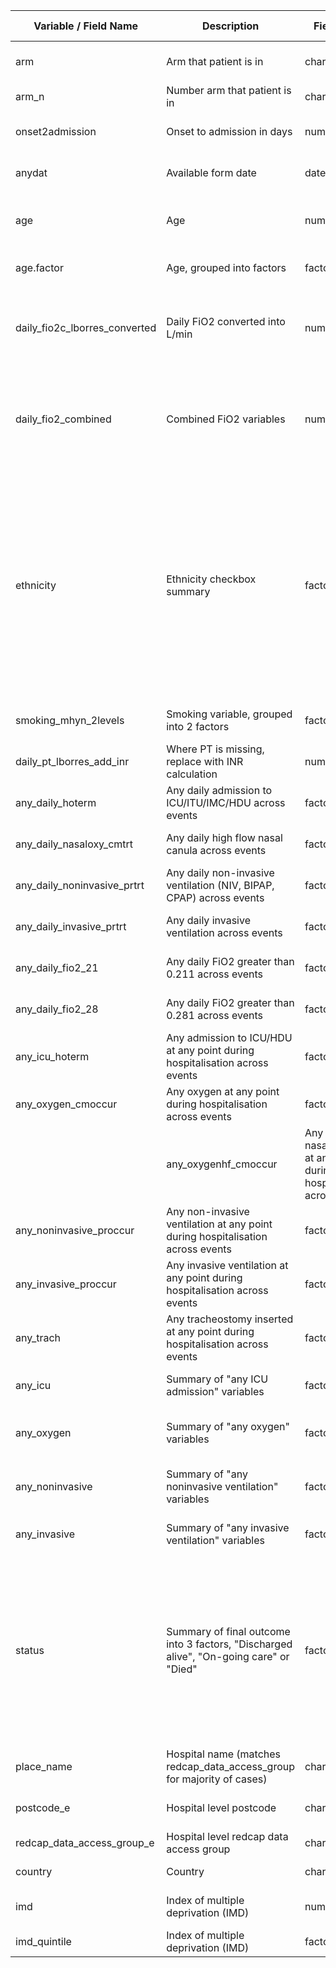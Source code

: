 | Variable / Field Name            | Description                                                                            | Field Type | Field Label               | Choices or Calculations                                                                                                                                                                                                                                                                                                                                                                            |
| -------------------------------- | -------------------------------------------------------------------------------------- | ---------- | ------------------------- | -------------------------------------------------------------------------------------------------------------------------------------------------------------------------------------------------------------------------------------------------------------------------------------------------------------------------------------------------------------------------------------------------- |
| arm                              | Arm that patient is in                                                                 | character  |                           | Arm 1 ; Arm 2 ; Arm 3 \[str\_extract(redcap\_event\_name, "Arm \\\\d")\]                                                                                                                                                                                                                                                                                                                           |
| arm\_n                           | Number arm that patient is in                                                          | character  |                           | 1 ; 2 ; 3 \[str\_extract(arm, "\\\\d")\]                                                                                                                                                                                                                                                                                                                                                           |
| onset2admission                  | Onset to admission in days                                                             | numeric    | Onset to admission (days) |  hostdat - cestdat                                                                                                                                                                                                                                                                                                                                                                                              |
| anydat                           | Available form date                                                                    | date       |                           | Uses date from source in order of precendence: hostdat, daily\_dsstdat, cestdat, dsstdat                                                                                                                                                                                                                                                                                                           |
| age                              | Age                                                                                    | numeric    | Age on admission (years)  | Uses/calculates age in order of precendence: calc\_age, age\_estimateyears, (anydat - agedat)/365                                                                                                                                                                                                                                                                                                  |
| age.factor                       | Age, grouped into factors                                                              | factor     | Age on admission (years)  | <50 ; 50-69 ; 70-79 ; 80+                                                                                                                                                                                                                                                                                                                                                                          |
| daily\_fio2c\_lborres\_converted | Daily FiO2 converted into L/min                                                        | numeric    |                           | If > 15, then value is assumed to be FiO2%, otherwise values converted from x to y: 0 ~ 0 ; <= 2 ~ 0.24 ; <= 3 ~ 0.28 ; <= 4 ~ 0.32 ; <= 5 ~ 0.36 ; <= 6 ~ 0.40 ; <= 10 ~ 0.50 ; <= 15 ~ 0.70                                                                                                                                                                                                      |
| daily\_fio2\_combined            | Combined FiO2 variables                                                                | numeric    |                           | !is.na(daily\_fio2\_lborres) ~ daily\_fio2\_lborres,<br>is.na(daily\_fio2\_lborres) & !is.na(daily\_fio2b\_lborres) ~ daily\_fio2b\_lborres / 100,<br>is.na(daily\_fio2\_lborres) & !is.na(daily\_fio2c\_lborres) ~ daily\_fio2c\_lborres\_converted                                                                                                                                               |
| ethnicity                        | Ethnicity checkbox summary                                                             | factor     | Ethnicity                 | NOTE! If multiple ethnicities have been ticked, only the first (in numerical order of ethnic___X) will be identified in the ethnicity variable. Value will be: ethnic\_\_\_1 == "Checked" ~ "Arab", ethnic\_\_\_2 == "Checked" ~ "Black", ethnic\_\_\_3 == "Checked" ~ "East Asian", ethnic\_\_\_4 == "Checked" ~ "South Asian", ethnic\_\_\_5 == "Checked" ~ "West Asian", ethnic\_\_\_6 == "Checked" ~ "Latin American", ethnic\_\_\_7 == "Checked" ~ "White", ethnic\_\_\_8 == "Checked" ~ "Aboriginal/First Nations", ethnic\_\_\_9 == "Checked" ~ "Other"    |
| smoking\_mhyn\_2levels           | Smoking variable, grouped into 2 factors                                               | factor     | Smoking                   | NO = "Never Smoked" or "Former Smoker" ; YES = "Yes" ; N/K = "N/K"                                                                                                                                                                                                                                                                                                                                 |
| daily\_pt\_lborres\_add\_inr     | Where PT is missing, replace with INR calculation                                      | numeric    | PT                        | If daily\_pt\_lborres is missing, replace with (daily\_inr\_lborres \* 12)                                                                                                                                                                                                                                                                                                                         |
| any\_daily\_hoterm               | Any daily admission to ICU/ITU/IMC/HDU across events                                   | factor     |                           | Any daily\_hoterm == "Yes" across events then "Yes", otherwise "No"                                                                                                                                                                                                                                                                                                                                |
| any\_daily\_nasaloxy\_cmtrt      | Any daily high flow nasal canula across events                                         | factor     |                           | Any daily\_nasaloxy\_cmtrt == "Yes" across events then "Yes", otherwise "No"                                                                                                                                                                                                                                                                                                                       |
| any\_daily\_noninvasive\_prtrt   | Any daily non-invasive ventilation (NIV, BIPAP, CPAP) across events                    | factor     |                           | Any daily\_noninvasive\_prtrt == "Yes" across events then "Yes", otherwise "No"                                                                                                                                                                                                                                                                                                                    |
| any\_daily\_invasive\_prtrt      | Any daily invasive ventilation across events                                           | factor     |                           | Any daily\_invasive\_prtrt == "Yes" across events then "Yes", otherwise "No"                                                                                                                                                                                                                                                                                                                       |
| any\_daily\_fio2\_21             | Any daily FiO2 greater than 0.211 across events                                        | factor     |                           | Any daily\_fio2\_combined > 0.211 across events then "Yes", otherwise "No"                                                                                                                                                                                                                                                                                                                         |
| any\_daily\_fio2\_28             | Any daily FiO2 greater than 0.281 across events                                        | factor     |                           | Any daily\_fio2\_combined > 0.281 across events then "Yes", otherwise "No"                                                                                                                                                                                                                                                                                                                         |
| any\_icu\_hoterm                 | Any admission to ICU/HDU at any point during hospitalisation across events             | factor     |                           | Any icu\_hoterm == "Yes" across events then "Yes", otherwise "No"                                                                                                                                                                                                                                                                                                                                  |
| any\_oxygen\_cmoccur             | Any oxygen at any point during hospitalisation across events                           | factor     |                           | Any oxygen\_cmoccur  == "Yes" across events then "Yes", otherwise "No"    
|                                                                                                                                                                                                                                                                                                                         | any\_oxygenhf\_cmoccur             | Any high flow nasal canula at any point during hospitalisation across events         | factor     |                           | Any oxygenhf\_cmoccur  == "Yes" across events then "Yes", otherwise "No"                                                                                                                                                                                                                                                                                                                             |
| any\_noninvasive\_proccur        | Any non-invasive ventilation at any point during hospitalisation across events         | factor     |                           | Any noninvasive\_proccur == "Yes" across events then "Yes", otherwise "No"                                                                                                                                                                                                                                                                                                                         |
| any\_invasive\_proccur           | Any invasive ventilation at any point during hospitalisation across events             | factor     |                           | Any icu\_hoterm == "Yes" across events then "Yes", otherwise "No"                                                                                                                                                                                                                                                                                                                                  |
| any\_trach                       | Any tracheostomy inserted at any point during hospitalisation across events            | factor     |                           | Any daily\_trach\_prperf == "Yes" across events then "Yes", otherwise "No"                                                                                                                                                                                                                                                                                                                         |
| any\_icu                         | Summary of "any ICU admission" variables                                               | factor     |                           | Any any\_daily\_hoterm OR any\_icu\_hoterm == "Yes" then "Yes", otherwise "No"                                                                                                                                                                                                                                                                                                                     |
| any\_oxygen                      | Summary of "any oxygen" variables                                                      | factor     |                           | Any any\_daily\_nasaloxy\_cmtrt OR any\_oxygen\_cmoccur OR any\_daily\_fio2\_21 == "Yes" then "Yes", otherwise "No"                                                                                                                                                                                                                                                                                |
| any\_noninvasive                 | Summary of "any noninvasive ventilation" variables                                     | factor     |                           | Any any\_daily\_noninvasive\_prtrt OR any\_noninvasive\_proccur == "Yes" then "Yes", otherwise "No"                                                                                                                                                                                                                                                                                                |
| any\_invasive                    | Summary of "any invasive ventilation" variables                                        | factor     |                           | Any any\_daily\_invasive\_prtrt OR any\_invasive\_proccur == "Yes" then "Yes", otherwise "No"                                                                                                                                                                                                                                                                                                      |
| status                           | Summary of final outcome into 3 factors, "Discharged alive", "On-going care" or "Died" | factor     |                           | any(dsterm == "Discharged alive") ~ "Discharged alive", any(dsterm == "Hospitalization") ~ "On-going care", any(dsterm == "Transfer to other facility") ~ "On-going care", any(dsterm == "Death") ~ "Died", any(dsterm == "Palliative discharge") ~ "Died", any(dsterm == "Unknown") ~ NA\_character\_, all(is.na(dsterm)) & any(grepl("Discharge/Death", redcap\_event\_name)) ~ "On-going care") |
| place_name                 | Hospital name (matches redcap_data_access_group for majority of cases) | character |   | Taken from full NHS hospital list across Scotland and linked by dag_id |
| postcode_e                 | Hospital level postcode                                                | character |   | Taken from full NHS hospital list across Scotland and linked by dag_id |
| redcap_data_access_group_e | Hospital level redcap data access group                                | character |   |                                                                        |
| country                    | Country                                                                | character |   | Deduced from hospital level postcode                                   |
| imd                              | Index of multiple deprivation (IMD)                                                    | numeric    |                           | IMD produced from postcode lookup (look at 03\_prep.R for more further information)                                                                                                                                                                                                                                                                                                                |
| imd\_quintile                    | Index of multiple deprivation (IMD)                                                    | factor     |                           | IMD grouped into 5 levels based on deprivation, 1 ; 2 ; 3 ; 4 ; 5.                                                                                                                                                                                                                                                                                                                                 |